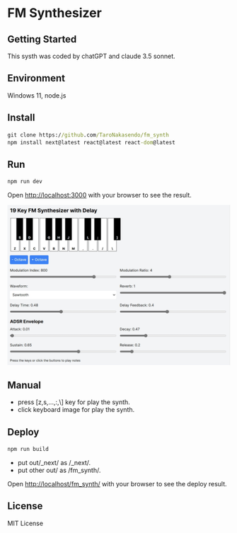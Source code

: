 # FM Synthesizer

## Getting Started

This systh was coded by chatGPT and claude 3.5 sonnet.

## Environment

Windows 11, node.js

## Install

```cmd
git clone https://github.com/TaroNakasendo/fm_synth
npm install next@latest react@latest react-dom@latest
```

## Run

```cmd
npm run dev
```

Open [http://localhost:3000](http://localhost:3000) with your browser to see the result.

![image](image.png)

## Manual

- press [z,s,...,:,\\] key for play the synth.
- click keyboard image for play the synth.

## Deploy

```cmd
npm run build
```

- put out/_next/ as /_next/.
- put other out/ as /fm_synth/.

Open [http://localhost/fm_synth/](http://localhost/fm_synth/) with your browser to see the deploy result.

## License

MIT License

